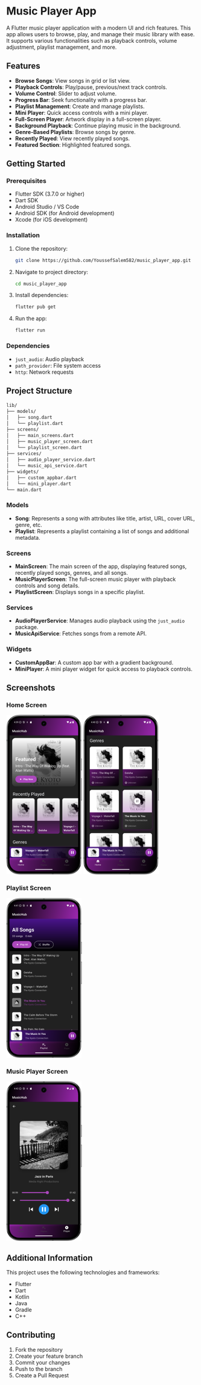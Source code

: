 # Music Player App

A Flutter music player application with a modern UI and rich features. This app allows users to
browse, play, and manage their music library with ease. It supports various functionalities such as
playback controls, volume adjustment, playlist management, and more.

## Features

- **Browse Songs**: View songs in grid or list view.
- **Playback Controls**: Play/pause, previous/next track controls.
- **Volume Control**: Slider to adjust volume.
- **Progress Bar**: Seek functionality with a progress bar.
- **Playlist Management**: Create and manage playlists.
- **Mini Player**: Quick access controls with a mini player.
- **Full-Screen Player**: Artwork display in a full-screen player.
- **Background Playback**: Continue playing music in the background.
- **Genre-Based Playlists**: Browse songs by genre.
- **Recently Played**: View recently played songs.
- **Featured Section**: Highlighted featured songs.

## Getting Started

### Prerequisites

- Flutter SDK (3.7.0 or higher)
- Dart SDK
- Android Studio / VS Code
- Android SDK (for Android development)
- Xcode (for iOS development)

### Installation

1. Clone the repository:
    ```bash
    git clone https://github.com/YoussefSalem582/music_player_app.git
    ```

2. Navigate to project directory:
    ```bash
    cd music_player_app
    ```

3. Install dependencies:
    ```bash
    flutter pub get
    ```

4. Run the app:
    ```bash
    flutter run
    ```

### Dependencies

- `just_audio`: Audio playback
- `path_provider`: File system access
- `http`: Network requests

## Project Structure

```
lib/
├── models/
│   ├── song.dart
│   └── playlist.dart
├── screens/
│   ├── main_screens.dart
│   ├── music_player_screen.dart
│   └── playlist_screen.dart
├── services/
│   ├── audio_player_service.dart
│   └── music_api_service.dart
├── widgets/
│   ├── custom_appbar.dart
│   └── mini_player.dart
└── main.dart
```

### Models

- **Song**: Represents a song with attributes like title, artist, URL, cover URL, genre, etc.
- **Playlist**: Represents a playlist containing a list of songs and additional metadata.

### Screens

- **MainScreen**: The main screen of the app, displaying featured songs, recently played songs,
  genres, and all songs.
- **MusicPlayerScreen**: The full-screen music player with playback controls and song details.
- **PlaylistScreen**: Displays songs in a specific playlist.

### Services

- **AudioPlayerService**: Manages audio playback using the `just_audio` package.
- **MusicApiService**: Fetches songs from a remote API.

### Widgets

- **CustomAppBar**: A custom app bar with a gradient background.
- **MiniPlayer**: A mini player widget for quick access to playback controls.

## Screenshots

### Home Screen

<img src="img_8.png" width="200">  <img src="img_9.png" width="200">

### Playlist Screen

<img src="img_10.png" width="200">

### Music Player Screen

<img src="img_11.png" width="200">

## Additional Information

This project uses the following technologies and frameworks:

- Flutter
- Dart
- Kotlin
- Java
- Gradle
- C++

## Contributing

1. Fork the repository
2. Create your feature branch
3. Commit your changes
4. Push to the branch
5. Create a Pull Request
